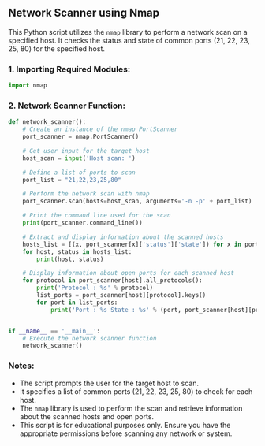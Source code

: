 ## Network Scanner using Nmap

This Python script utilizes the `nmap` library to perform a network scan on a specified host. It checks the status and state of common ports (21, 22, 23, 25, 80) for the specified host.

### 1. Importing Required Modules:

```python
import nmap
```

### 2. Network Scanner Function:

```python
def network_scanner():
    # Create an instance of the nmap PortScanner
    port_scanner = nmap.PortScanner()

    # Get user input for the target host
    host_scan = input('Host scan: ')

    # Define a list of ports to scan
    port_list = "21,22,23,25,80"

    # Perform the network scan with nmap
    port_scanner.scan(hosts=host_scan, arguments='-n -p' + port_list)

    # Print the command line used for the scan
    print(port_scanner.command_line())

    # Extract and display information about the scanned hosts
    hosts_list = [(x, port_scanner[x]['status']['state']) for x in port_scanner.all_hosts()]
    for host, status in hosts_list:
        print(host, status)

    # Display information about open ports for each scanned host
    for protocol in port_scanner[host].all_protocols():
        print('Protocol : %s' % protocol)
        list_ports = port_scanner[host][protocol].keys()
        for port in list_ports:
            print('Port : %s State : %s' % (port, port_scanner[host][protocol][port]['state']))


if __name__ == '__main__':
    # Execute the network scanner function
    network_scanner()
```

### Notes:

- The script prompts the user for the target host to scan.
- It specifies a list of common ports (21, 22, 23, 25, 80) to check for each host.
- The `nmap` library is used to perform the scan and retrieve information about the scanned hosts and open ports.
- This script is for educational purposes only. Ensure you have the appropriate permissions before scanning any network or system.
